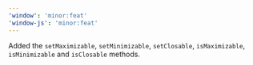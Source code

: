 ```yaml
---
'window': 'minor:feat'
'window-js': 'minor:feat'
---
```


Added the `setMaximizable`, `setMinimizable`, `setClosable`, `isMaximizable`, `isMinimizable` and `isClosable` methods.
